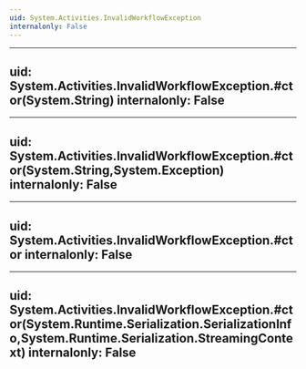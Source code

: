 ```yaml
---
uid: System.Activities.InvalidWorkflowException
internalonly: False
---
```


---
uid: System.Activities.InvalidWorkflowException.#ctor(System.String)
internalonly: False
---

---
uid: System.Activities.InvalidWorkflowException.#ctor(System.String,System.Exception)
internalonly: False
---

---
uid: System.Activities.InvalidWorkflowException.#ctor
internalonly: False
---

---
uid: System.Activities.InvalidWorkflowException.#ctor(System.Runtime.Serialization.SerializationInfo,System.Runtime.Serialization.StreamingContext)
internalonly: False
---
